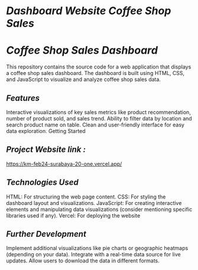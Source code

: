 # *Dashboard Website Coffee Shop Sales*
# *Coffee Shop Sales Dashboard*

This repository contains the source code for a web application that displays a coffee shop sales dashboard. The dashboard is built using HTML, CSS, and JavaScript to visualize and analyze coffee shop sales data.

## *Features*

Interactive visualizations of key sales metrics like product recommendation, number of product sold, and sales trend.
Ability to filter data by location and search product name on table.
Clean and user-friendly interface for easy data exploration.
Getting Started

## *Project Website link :*

https://km-feb24-surabaya-20-one.vercel.app/

## *Technologies Used*

HTML: For structuring the web page content.
CSS: For styling the dashboard layout and visualizations.
JavaScript: For creating interactive elements and manipulating data visualizations (consider mentioning specific libraries used if any).
Vercel: For deploying the website

## *Further Development*

Implement additional visualizations like pie charts or geographic heatmaps (depending on your data).
Integrate with a real-time data source for live updates.
Allow users to download the data in different formats.
